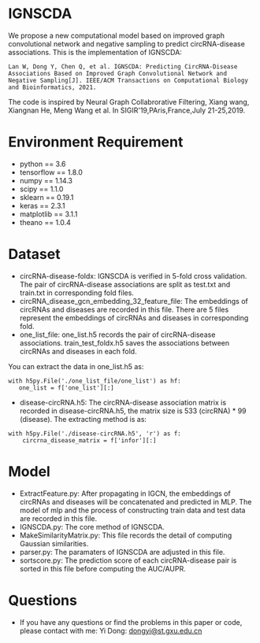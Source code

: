 # IGNSCDA
We propose a new computational model based on improved graph convolutional network and negative sampling to predict circRNA-disease associations. This is the implementation of
IGNSCDA:
```
Lan W, Dong Y, Chen Q, et al. IGNSCDA: Predicting CircRNA-Disease Associations Based on Improved Graph Convolutional Network and Negative Sampling[J]. IEEE/ACM Transactions on Computational Biology and Bioinformatics, 2021.

```

The code is inspired by Neural Graph Collabrorative Filtering, Xiang wang, Xiangnan He, Meng Wang et al. In SIGIR'19,PAris,France,July 21-25,2019.

# Environment Requirement
+ python == 3.6
+ tensorflow == 1.8.0
+ numpy == 1.14.3
+ scipy == 1.1.0
+ sklearn == 0.19.1
+ keras == 2.3.1
+ matplotlib == 3.1.1
+ theano == 1.0.4

# Dataset
+ circRNA-disease-foldx: IGNSCDA is verified in 5-fold cross validation. The pair of circRNA-disease associations are split as test.txt and train.txt in corresponding fold files.
+ circRNA_disease_gcn_embedding_32_feature_file: The embeddings of circRNAs and diseases are recorded in this file. There are 5 files represent the embeddings of circRNAs and diseases in corresponding fold.
+ one_list_file: one_list.h5 records the pair of circRNA-disease associations. train_test_foldx.h5 saves the associations between circRNAs and diseases in each fold.


You can extract the data in one_list.h5 as:
```
with h5py.File('./one_list_file/one_list') as hf:
   one_list = f['one_list'][:]
```
+ disease-circRNA.h5: The circRNA-disease association matrix is recorded in disease-circRNA.h5, the matrix size is 533 (circRNA) * 99 (disease). The extracting method is as:
```
with h5py.File('./disease-circRNA.h5', 'r') as f:
    circrna_disease_matrix = f['infor'][:]
```

# Model
+ ExtractFeature.py: After propagating in IGCN, the embeddings of circRNAs and diseases will be concatenated and predicted in MLP. The model of mlp and the process of constructing train data and test data are recorded in this file.
+ IGNSCDA.py: The core method of IGNSCDA.
+ MakeSimilarityMatrix.py: This file records the detail of computing Gaussian similarities.
+  parser.py: The paramaters of IGNSCDA are adjusted in this file.
+  sortscore.py: The prediction score of each circRNA-disease pair is sorted in this file before computing the AUC/AUPR.

# Questions
+ If you have any questions or find the problems in this paper or code, please contact with me: Yi Dong: dongyi@st.gxu.edu.cn
